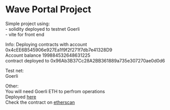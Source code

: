 # Wave Portal Project

Simple project using:<br>
    - solidity deployed to testnet Goerli<br>
    - vite for front end<br>

Info:
Deploying contracts with account 0x4cEE6B545906e927Ea1f9f2f271f7db7e41328D9<br>
Account balance 199884532648631225<br>
contract deployed to 0x96Ab3B37Cc28A2BB361889a735e307270ae0d0d6<br>

Test net:<br>
Goerli<br>

Other:<br>
You will need Goerli ETH to perfrom operations<br>
Deployed <a href='https://hoangle87.github.io/wavePortal/'>here </a><br>
Check the contract on <a href="https://goerli.etherscan.io/address/<br>0x96Ab3B37Cc28A2BB361889a735e307270ae0d0d6">etherscan</a><br>